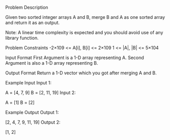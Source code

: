 Problem Description

Given two sorted integer arrays A and B, merge B and A as one sorted array and return it as an output.

Note: A linear time complexity is expected and you should avoid use of any library function.


Problem Constraints
-2×109 <= A[i], B[i] <= 2×109
1 <= |A|, |B| <= 5×104


Input Format
First Argument is a 1-D array representing  A.
Second Argument is also a 1-D array representing B.


Output Format
Return a 1-D vector which you got after merging A and B.


Example Input
Input 1:

A = [4, 7, 9]
B = [2, 11, 19]
Input 2:

A = [1]
B = [2]


Example Output
Output 1:

[2, 4, 7, 9, 11, 19]
Output 2:

[1, 2]

